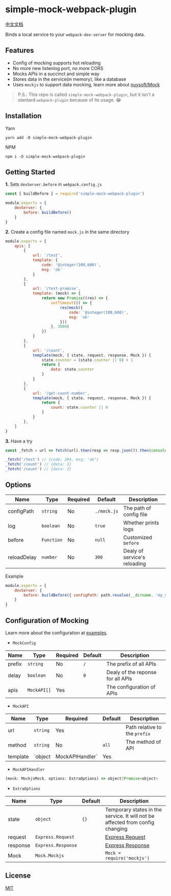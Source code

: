 # simple-mock-webpack-plugin

[中文文档](https://github.com/zhang2333/simple-mock-webpack-plugin/blob/master/docs/README_zh_CN.md)

Binds a local service to your `webpack-dev-server` for mocking data.

## Features

- Config of mocking supports hot reloading
- No more new listening port, no more CORS
- Mocks APIs in a succinct and simple way
- Stores data in the service(in memory), like a database
- Uses `mockjs` to support data mocking, learn more about [nuysoft/Mock](https://github.com/nuysoft/Mock/wiki/Getting-Started)

> P.S.: This repo is called `simple-mock-webpack-plugin`, but it isn't a stantard `webpack-plugin` because of its usage. 😂

## Installation

Yarn
```shell
yarn add -D simple-mock-webpack-plugin
```

NPM
```shell
npm i -D simple-mock-webpack-plugin
```

## Getting Started

**1.** Sets `devServer.before` in `webpack.config.js`

```javascript
const { buildBefore } = require('simple-mock-webpack-plugin')

module.exports = {
    devServer: {
        before: buildBefore()
    }
}
```

**2.** Create a config file named `mock.js` in the same directory

```javascript
module.exports = {
    apis: [
        {
            url: '/test',
            template: {
                code: '@integer(100,600)',
                msg: 'ok'
            }
        },
        {
            url: '/test-promise',
            template: (mock) => {
                return new Promise((res) => {
                    setTimeout(() => {
                        res(mock({
                            code: '@integer(100,600)',
                            msg: 'ok'
                        }))
                    }, 3000)
                })
            }
        },
        {
            url: '/count',
            template(mock, { state, request, response, Mock }) {
                state.counter = (state.counter || 0) + 1
                return {
                    data: state.counter
                }
            }
        },
        {
            url: '/get-count-number',
            template(mock, { state, request, response, Mock }) {
                return {
                    count: state.counter || 0
                }
            }
        },
    ]
}
```

**3.** Have a try

```javascript
const _fetch = url => fetch(url).then(resp => resp.json()).then(console.log)

_fetch('/test') // {code: 264, msg: "ok"}
_fetch('/count') // {data: 1}
_fetch('/count') // {data: 2}
```

## Options

| Name        	| Type         	| Required 	| Default      	| Description                             	|
|-------------	|--------------	|------	    |-------------	|---------------------------------------	|
| configPath  	| `string`   	| No   	    | `./mock.js` 	| The path of config file                   |
| log         	| `boolean`  	| No   	    | `true`      	| Whether prints logs                      	|
| before      	| `Function` 	| No   	    | `null`      	| Customized `before`                   	|
| reloadDelay 	| `number`   	| No   	    | `300`       	| Dealy of service's reloading          	|

Example

```javascript
module.exports = {
    devServer: {
        before: buildBefore({ configPath: path.resolve(__dirname, 'my_mock.js') })
    }
}
```

## Configuration of Mocking

Learn more about the configuration at [examples](https://github.com/zhang2333/simple-mock-webpack-plugin/blob/master/examples/mock.js).

- `MockConfig`

| Name   	| Type          	| Required 	| Default 	| Description                       	|
|--------	|---------------	|---------- |--------	|-----------------------------------	|
| prefix 	| `string`    	    | No   	    | `/`    	| The prefix of all APIs            	|
| delay  	| `boolean`   	    | No   	    | `0`    	| Dealy of the reponse for all APIs 	|
| apis   	| `MockAPI[]` 	    | Yes       |        	| The configuration of APIs           	|

- `MockAPI`

| Name     	| Type                        	| Required 	| Default 	| Description                                                                                                                                                       	|
|----------	|-----------------------------	|--------	|--------	|------------------------------------------------------------------------------------------------------------------------------------------------------------	|
| url      	| `string`                  	| Yes   	|        	| Path relative to the `prefix`                                                                                                                     	|
| method   	| `string`                  	| No    	| `all`  	| The method of API                                                                                                                   	|
| template 	| `object | MockAPIHandler` 	| Yes    	|        	| The tempalte of response. It will be regared as `mockjs template` if it is an `object`.（Learn more at [Syntax](https://github.com/nuysoft/Mock/wiki/Syntax-Specification)）. You can custmize reponse if you set it as a function. 	|

- `MockAPIHandler`

```javascript
(mock: MockjsMock, options: ExtraOptions) => object|Promise<object>
```

- `ExtraOptions`

| Name     	| Type               	| Default 	| Description                                                               	|
|----------	|--------------------	|--------	|-----------------------------------------------------------------------------	|
| state    	| `object`           	| `{}`   	| Temporary states in the service. It will not be affected from config changing	|
| request  	| `Express.Request`  	|        	| [Express Request](https://expressjs.com/en/api.html#req)                  	|
| response 	| `Express.Response` 	|        	| [Express Response](https://expressjs.com/en/api.html#res)                 	|
| Mock     	| `Mock.Mockjs`      	|        	| `Mock = require('mockjs')`                                                	|

## License

[MIT](https://github.com/zhang2333/simple-mock-webpack-plugin/blob/master/LICENSE)

